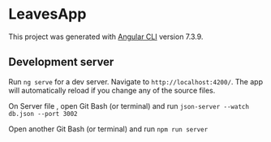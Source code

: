 # LeavesApp

This project was generated with [Angular CLI](https://github.com/angular/angular-cli) version 7.3.9.

## Development server

Run `ng serve` for a dev server. Navigate to `http://localhost:4200/`. The app will automatically reload if you change any of the source files.

On Server file , open Git Bash (or terminal) and run  `json-server --watch db.json --port 3002`

Open another Git Bash (or terminal) and run `npm run server` 

